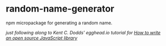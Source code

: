 # random-name-generator
npm micropackage for generating a random name.

*just following along to Kent C. Dodds' egghead.io tutorial for [How to write an open source JavaScript library](https://next.egghead.io/courses/how-to-write-an-open-source-javascript-library)*
